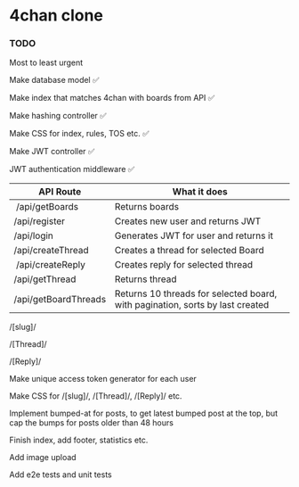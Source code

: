 # 4chan clone
### TODO

Most to least urgent

Make database model ✅

Make index that matches 4chan with boards from API ✅

Make hashing controller ✅

Make CSS for index, rules, TOS etc. ✅

Make JWT controller ✅

JWT authentication middleware ✅


| API Route | What it does |
| --------- | ------------ |
| /api/getBoards | Returns boards |
| /api/register | Creates new user and returns JWT |
| /api/login | Generates JWT for user and returns it |
| /api/createThread | Creates a thread for selected Board |
| /api/createReply | Creates reply for selected thread |
| /api/getThread | Returns thread |
| /api/getBoardThreads | Returns 10 threads for selected board, with pagination, sorts by last created |


/[slug]/

/[Thread]/

/[Reply]/

Make unique access token generator for each user

Make CSS for /[slug]/, /[Thread]/, /[Reply]/ etc.

Implement bumped-at for posts, to get latest bumped post at the top, but cap the bumps for posts older than 48 hours

Finish index, add footer, statistics etc.

Add image upload

Add e2e tests and unit tests
